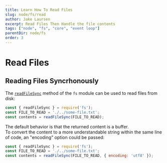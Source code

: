 ```yaml
---
title: Learn How To Read Files
slug: node/fs/read
author: Jake Laursen
excerpt: Read Files Then Handle the file contents
tags: ["node", "fs", "core", "event loop"]
parentDir: node/fs
order: 3
---
```


# Read Files
## Reading Files Syncrhonously
The [`readFileSync`](https://nodejs.org/dist/latest-v18.x/docs/api/fs.html#fsreadfilesyncpath-options) method of the `fs` module can be used to read files from disk:
```js
const { readFileSync } = require('fs');
const FILE_TO_READ = './../some-file.txt';
const contents = readFileSync(FILE_TO_READ);
```
The default behavior is that the returned content is a buffer.  
To convert the content to a more understandable string within the same line of code, an "encoding" option could be passed:
```js
const { readFileSync } = require('fs');
const FILE_TO_READ = './../some-file.txt';
const contents = readFileSync(FILE_TO_READ, { encoding: 'utf8' });
```

